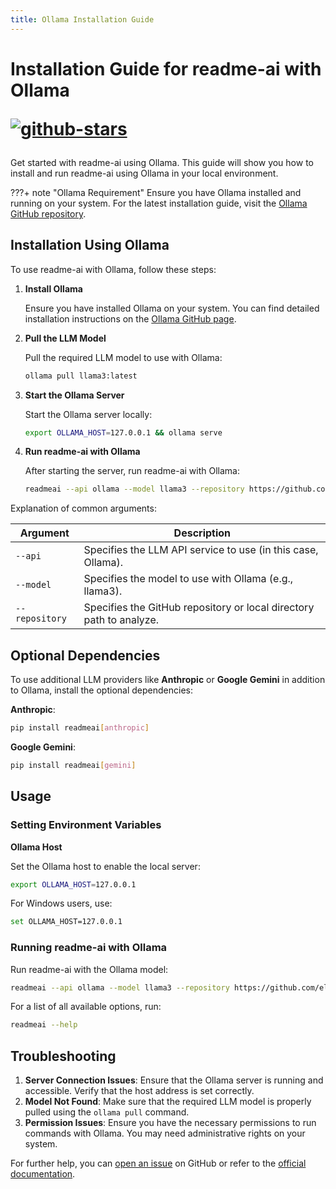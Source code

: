 ```yaml
---
title: Ollama Installation Guide
---
```


# Installation Guide for readme-ai with Ollama <p align="left"><a href="https://github.com/eli64s/readme-ai"><img src="https://img.shields.io/github/stars/eli64s/readme-ai?color=3775A9&label=GitHub%20Stars&labelColor=3775A9&logo=github&logoColor=white" alt="github-stars"></a></p>

Get started with readme-ai using Ollama. This guide will show you how to install and run readme-ai using Ollama in your local environment.

???+ note "Ollama Requirement"
    Ensure you have Ollama installed and running on your system. For the latest installation guide, visit the [Ollama GitHub repository](https://github.com/ollama/ollama).

## Installation Using Ollama

To use readme-ai with Ollama, follow these steps:

1. **Install Ollama**

   Ensure you have installed Ollama on your system. You can find detailed installation instructions on the [Ollama GitHub page](https://github.com/ollama/ollama).

2. **Pull the LLM Model**

   Pull the required LLM model to use with Ollama:

   ```sh
   ollama pull llama3:latest
   ```

3. **Start the Ollama Server**

   Start the Ollama server locally:

   ```sh
   export OLLAMA_HOST=127.0.0.1 && ollama serve
   ```

4. **Run readme-ai with Ollama**

   After starting the server, run readme-ai with Ollama:

   ```sh
   readmeai --api ollama --model llama3 --repository https://github.com/eli64s/readme-ai
   ```

Explanation of common arguments:

| Argument      | Description                           |
| ----------- | ------------------------------------ |
| `--api`       | Specifies the LLM API service to use (in this case, Ollama). |
| `--model`     | Specifies the model to use with Ollama (e.g., llama3). |
| `--repository` | Specifies the GitHub repository or local directory path to analyze. |

## Optional Dependencies

To use additional LLM providers like **Anthropic** or **Google Gemini** in addition to Ollama, install the optional dependencies:

**Anthropic**:

```sh
pip install readmeai[anthropic]
```

**Google Gemini**:

```sh
pip install readmeai[gemini]
```

## Usage

### Setting Environment Variables

**Ollama Host**

Set the Ollama host to enable the local server:

```sh
export OLLAMA_HOST=127.0.0.1
```

For Windows users, use:

```sh
set OLLAMA_HOST=127.0.0.1
```

### Running readme-ai with Ollama

Run readme-ai with the Ollama model:

```sh
readmeai --api ollama --model llama3 --repository https://github.com/eli64s/readme-ai
```

For a list of all available options, run:

```sh
readmeai --help
```

## Troubleshooting

1. **Server Connection Issues**: Ensure that the Ollama server is running and accessible. Verify that the host address is set correctly.
2. **Model Not Found**: Make sure that the required LLM model is properly pulled using the `ollama pull` command.
3. **Permission Issues**: Ensure you have the necessary permissions to run commands with Ollama. You may need administrative rights on your system.

For further help, you can [open an issue](https://github.com/eli64s/readme-ai/issues) on GitHub or refer to the [official documentation](https://eli64s.github.io/readme-ai/).
